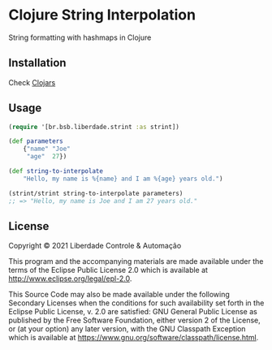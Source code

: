 # Clojure String Interpolation

String formatting with hashmaps in Clojure

## Installation

Check [Clojars](https://clojars.org/org.clojars.liberdade/strint)

## Usage

``` clj
(require '[br.bsb.liberdade.strint :as strint])

(def parameters
    {"name" "Joe"
     "age"  27})

(def string-to-interpolate
    "Hello, my name is %{name} and I am %{age} years old.")

(strint/strint string-to-interpolate parameters)
;; => "Hello, my name is Joe and I am 27 years old."
```

## License

Copyright © 2021 Liberdade Controle & Automação

This program and the accompanying materials are made available under the
terms of the Eclipse Public License 2.0 which is available at
http://www.eclipse.org/legal/epl-2.0.

This Source Code may also be made available under the following Secondary
Licenses when the conditions for such availability set forth in the Eclipse
Public License, v. 2.0 are satisfied: GNU General Public License as published by
the Free Software Foundation, either version 2 of the License, or (at your
option) any later version, with the GNU Classpath Exception which is available
at https://www.gnu.org/software/classpath/license.html.
